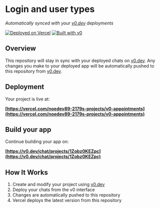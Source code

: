 # Login and user types

*Automatically synced with your [v0.dev](https://v0.dev) deployments*

[![Deployed on Vercel](https://img.shields.io/badge/Deployed%20on-Vercel-black?style=for-the-badge&logo=vercel)](https://vercel.com/noedev89-2179s-projects/v0-appointments)
[![Built with v0](https://img.shields.io/badge/Built%20with-v0.dev-black?style=for-the-badge)](https://v0.dev/chat/projects/1Zobz0KEZpc)

## Overview

This repository will stay in sync with your deployed chats on [v0.dev](https://v0.dev).
Any changes you make to your deployed app will be automatically pushed to this repository from [v0.dev](https://v0.dev).

## Deployment

Your project is live at:

**[https://vercel.com/noedev89-2179s-projects/v0-appointments](https://vercel.com/noedev89-2179s-projects/v0-appointments)**

## Build your app

Continue building your app on:

**[https://v0.dev/chat/projects/1Zobz0KEZpc](https://v0.dev/chat/projects/1Zobz0KEZpc)**

## How It Works

1. Create and modify your project using [v0.dev](https://v0.dev)
2. Deploy your chats from the v0 interface
3. Changes are automatically pushed to this repository
4. Vercel deploys the latest version from this repository
